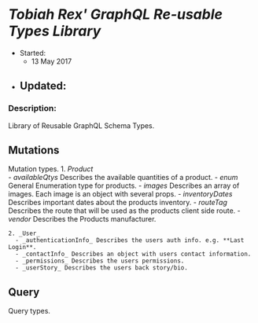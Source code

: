 # _Tobiah Rex' GraphQL Re-usable Types Library_
  * Started:
    - 13 May 2017
  * Updated:
    -

### Description:
Library of Reusable GraphQL Schema Types.


## Mutations
Mutation types.
    1. _Product_    
      - _availableQtys_ Describes the available quantities of a product.
      - _enum_ General Enumeration type for products.
      - _images_ Describes an array of images.  Each image is an object with several props.
      - _inventoryDates_ Describes important dates about the products inventory.
      - _routeTag_ Describes the route that will be used as the products client side route.
      - _vendor_ Describes the Products manufacturer.

    2. _User_
      - _authenticationInfo_ Describes the users auth info. e.g. **Last Login**.
      - _contactInfo_ Describes an object with users contact information.
      - _permissions_ Describes the users permissions.
      - _userStory_ Describes the users back story/bio.

## Query
Query types.

<!-- ## Utilities Description:
Utility files with setup, configuration, and special use case templates.
  * package.lint.json
    - Contains script syntax for running eslint-watch scripts for CLI linting messages.
    - _CountryConstants.js_ is an array of all the countries in the world to be used with a drop down menu of some sort.
    - _StatesConstants.js_ is an array of all the US states to be used with a drop down menu of some sort.

## Extra:
Library of Reducers commonly re-used.
  * API reducer using [_Redux Sauce_](https://github.com/skellock/reduxsauce).
  * AUTH reducer - see README in Reducers/ for more info.

  <img src="http://i.imgur.com/HWXeDSS.png" />

## Features:
Airbnb Style Guide implemented.

## Helper Libraries:
* [Material UI](http://www.material-ui.com/#/components/raised-button)
* [Reselectors](https://github.com/reactjs/reselect#installation)

## Influences:
from: [Medium - Reselectors](https://medium.com/@esamatti/react-js-pure-render-performance-anti-pattern-fb88c101332f#.z954pl30z) -->
<!-- ## Updates: -->
